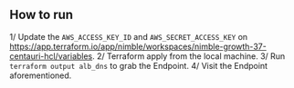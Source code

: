## How to run

1/ Update the `AWS_ACCESS_KEY_ID` and `AWS_SECRET_ACCESS_KEY` on https://app.terraform.io/app/nimble/workspaces/nimble-growth-37-centauri-hcl/variables.
2/ Terraform apply from the local machine.
3/ Run `terraform output alb_dns` to grab the Endpoint.
4/ Visit the Endpoint aforementioned.
